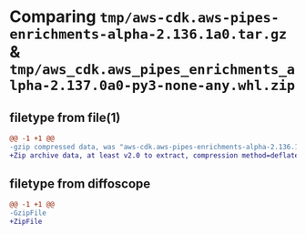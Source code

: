 # Comparing `tmp/aws-cdk.aws-pipes-enrichments-alpha-2.136.1a0.tar.gz` & `tmp/aws_cdk.aws_pipes_enrichments_alpha-2.137.0a0-py3-none-any.whl.zip`

## filetype from file(1)

```diff
@@ -1 +1 @@
-gzip compressed data, was "aws-cdk.aws-pipes-enrichments-alpha-2.136.1a0.tar", last modified: Tue Apr  9 23:16:09 2024, max compression
+Zip archive data, at least v2.0 to extract, compression method=deflate
```

## filetype from diffoscope

```diff
@@ -1 +1 @@
-GzipFile
+ZipFile
```

